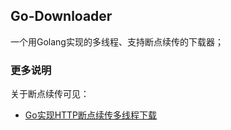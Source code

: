 ## Go-Downloader

一个用Golang实现的多线程、支持断点续传的下载器；



### 更多说明

关于断点续传可见：

-   [Go实现HTTP断点续传多线程下载](https://jasonkayzk.github.io/2020/09/28/Go实现HTTP断点续传多线程下载/)

